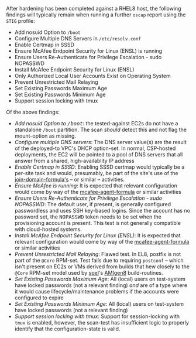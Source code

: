 After hardening has been completed against a RHEL8 host, the following findings will typically remain when running a further `oscap` report using the `STIG` profile:

* Add nosuid Option to `/boot`
* Configure Multiple DNS Servers in `/etc/resolv.conf`
* Enable Certmap in SSSD
* Ensure McAfee Endpoint Security for Linux (ENSL) is running
* Ensure Users Re-Authenticate for Privilege Escalation - sudo NOPASSWD
* Install McAfee Endpoint Security for Linux (ENSL)
* Only Authorized Local User Accounts Exist on Operating System
* Prevent Unrestricted Mail Relaying
* Set Existing Passwords Maximum Age
* Set Existing Passwords Minimum Age
* Support session locking with tmux

Of the above findings:
* <i>Add nosuid Option to <tt>/boot</tt></i>: the tested-against EC2s do not have a standalone `/boot` partition. The scan *should* detect this and not flag the mount-option as missing.
* <i>Configure multiple DNS servers</i>: The DNS server value(s) are the result of the deployed-to VPC's DHCP option-set. In normal, CSP-hosted deployments, the EC2 will be pointed to a pool of DNS servers that all answer from a shared, high-availablity IP address
* <i>Enable Certmap in SSSD</i>: Enabling SSSD certmap would typically be a per-site task and would, presumably, be part of the site's use of the [join-domain-formula's](https://github.com/MetroStar/join-domain-formula) &ndash; or similar &ndash; activities.
* <i>Ensure McAfee is running</i>: It is expected that relevant configuration would come by way of the [mcafee-agent-formula](https://github.com/MetroStar/mcafee-agent-formula) or similar activities
* <i>Ensure Users Re-Authenticate for Privilege Escalation - sudo NOPASSWD</i>: The default user, if present, is generally configured passwordless and uses SSH key-based logins. Since the account has no password set, the <tt>NOPASSWD</tt> token needs to be set when the provisioning account is present. This test is not generally compatible with cloud-hosted systems.
* <i>Install McAfee Endpoint Security for Linux (ENSL)</i>: It is expected that relevant configuration would come by way of the [mcafee-agent-formula](https://github.com/MetroStar/mcafee-agent-formula) or similar activities
* <i>Prevent Unrestricted Mail Relaying</i>: Flawed test. In EL8, postfix is not part of the `@Core` RPM-set. Test fails due to requiring `postconf` &ndash; which isn't present on EC2s or VMs derived from builds that hew closely to the `@Core` RPM-set model used by [spel](https://github.com/MetroStar/spel)'s [AMIgen8](https://github.com/MetroStar/amigen8) build-routines.
* <i>Set Existing Passwords Maximum Age</i>: All (local) users on test-system have locked passwords (not a relevant finding) _and_ are of a type where it would cause lifecycle/maintenance problems if the accounts were configured to expire
* <i>Set Existing Passwords Minimum Age</i>: All (local) users on test-system have locked passwords (not a relevant finding)
* <i>Support session locking with tmux</i>: Support for session-locking with `tmux` _is_ enabled, however, the scan-test has insufficient logic to properly identify that the configuration-state is valid.
